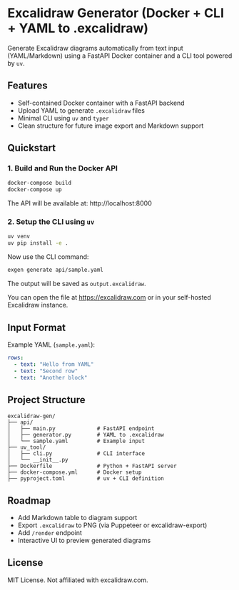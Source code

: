 # Excalidraw Generator (Docker + CLI + YAML to .excalidraw)

Generate Excalidraw diagrams automatically from text input (YAML/Markdown) using a FastAPI Docker container and a CLI tool powered by `uv`.

## Features

- Self-contained Docker container with a FastAPI backend
- Upload YAML to generate `.excalidraw` files
- Minimal CLI using `uv` and `typer`
- Clean structure for future image export and Markdown support

## Quickstart

### 1. Build and Run the Docker API

```bash
docker-compose build
docker-compose up
```

The API will be available at: http://localhost:8000

### 2. Setup the CLI using `uv`

```bash
uv venv
uv pip install -e .
```

Now use the CLI command:

```bash
exgen generate api/sample.yaml
```

The output will be saved as `output.excalidraw`.

You can open the file at https://excalidraw.com or in your self-hosted Excalidraw instance.

## Input Format

Example YAML (`sample.yaml`):

```yaml
rows:
  - text: "Hello from YAML"
  - text: "Second row"
  - text: "Another block"
```

## Project Structure

```
excalidraw-gen/
├── api/
│   ├── main.py             # FastAPI endpoint
│   ├── generator.py        # YAML to .excalidraw
│   └── sample.yaml         # Example input
├── uv_tool/
│   ├── cli.py              # CLI interface
│   └── __init__.py
├── Dockerfile              # Python + FastAPI server
├── docker-compose.yml      # Docker setup
├── pyproject.toml          # uv + CLI definition
```

## Roadmap

- Add Markdown table to diagram support
- Export `.excalidraw` to PNG (via Puppeteer or excalidraw-export)
- Add `/render` endpoint
- Interactive UI to preview generated diagrams

## License

MIT License. Not affiliated with excalidraw.com.
